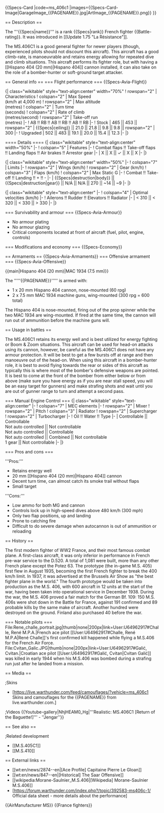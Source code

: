 {{Specs-Card
|code=ms_406c1
|images={{Specs-Card-Image|GarageImage_{{PAGENAME}}.jpg|ArtImage_{{PAGENAME}}.png}}
}}

== Description ==
<!-- ''In the description, the first part should be about the history of and the creation and combat usage of the aircraft, as well as its key features. In the second part, tell the reader about the aircraft in the game. Insert a screenshot of the vehicle, so that if the novice player does not remember the vehicle by name, he will immediately understand what kind of vehicle the article is talking about.'' -->
The '''{{Specs|name}}''' is a rank {{Specs|rank}} French fighter {{Battle-rating}}. It was introduced in [[Update 1.75 "La Résistance"]].

The MS.406C1 is a good general fighter for newer players (though, experienced pilots should not discount this aircraft). This aircraft has a good climb-rate, is manoeuvrable and retains energy allowing for repeated dive and climb situations. This aircraft performs its fighter role, but with having a [[Hispano 404 (20 mm)|Hispano 404]] cannon installed, it can also take on the role of a bomber-hunter or soft-ground target attacker.

== General info ==
=== Flight performance ===
{{Specs-Avia-Flight}}
<!-- ''Describe how the aircraft behaves in the air. Speed, manoeuvrability, acceleration and allowable loads - these are the most important characteristics of the vehicle.'' -->

{| class="wikitable" style="text-align:center" width="70%"
! rowspan="2" | Characteristics
! colspan="2" | Max Speed<br>(km/h at 4,000 m)
! rowspan="2" | Max altitude<br>(metres)
! colspan="2" | Turn time<br>(seconds)
! colspan="2" | Rate of climb<br>(metres/second)
! rowspan="2" | Take-off run<br>(metres)
|-
! AB !! RB !! AB !! RB !! AB !! RB
|-
! Stock
| 465 || 453 || rowspan="2" | {{Specs|ceiling}} || 21.0 || 21.8 || 9.8 || 9.8 || rowspan="2" | 300
|-
! Upgraded
| 502 || 483 || 19.1 || 20.0 || 15.4 || 12.3
|-
|}

==== Details ====
{| class="wikitable" style="text-align:center" width="50%"
|-
! colspan="5" | Features
|-
! Combat flaps !! Take-off flaps !! Landing flaps !! Air brakes !! Arrestor gear
|-
| X || X || ✓ || X || X     <!-- ✓ -->
|-
|}

{| class="wikitable" style="text-align:center" width="50%"
|-
! colspan="7" | Limits
|-
! rowspan="2" | Wings (km/h)
! rowspan="2" | Gear (km/h)
! colspan="3" | Flaps (km/h)
! colspan="2" | Max Static G
|-
! Combat !! Take-off !! Landing !! + !! -
|-
| {{Specs|destruction|body}} || {{Specs|destruction|gear}} || N/A || N/A || 270 || ~14 || ~9
|-
|}

{| class="wikitable" style="text-align:center"
|-
! colspan="4" | Optimal velocities (km/h)
|-
! Ailerons !! Rudder !! Elevators !! Radiator
|-
| < 310 || < 320 || < 330 || > 330
|-
|}

=== Survivability and armour ===
{{Specs-Avia-Armour}}
<!-- ''Examine the survivability of the aircraft. Note how vulnerable the structure is and how secure the pilot is, whether the fuel tanks are armoured, etc. Describe the armour, if there is any, and also mention the vulnerability of other critical aircraft systems.'' -->

* No armour plating
* No armour glazing
* Critical components located at front of aircraft (fuel, pilot, engine, controls)

=== Modifications and economy ===
{{Specs-Economy}}

== Armaments ==
{{Specs-Avia-Armaments}}
=== Offensive armament ===
{{Specs-Avia-Offensive}}
<!-- ''Describe the offensive armament of the aircraft, if any. Describe how effective the cannons and machine guns are in a battle, and also what belts or drums are better to use. If there is no offensive weaponry, delete this subsection.'' -->
{{main|Hispano 404 (20 mm)|MAC 1934 (7.5 mm)}}

The '''''{{PAGENAME}}''''' is armed with:

* 1 x 20 mm Hispano 404 cannon, nose-mounted (60 rpg)
* 2 x 7.5 mm MAC 1934 machine guns, wing-mounted (300 rpg = 600 total)

The Hispano 404 is nose-mounted, firing out of the prop spinner while the two MAC 1934 are wing-mounted. If fired at the same time, the cannon will run out of ammunition before the machine guns will.

== Usage in battles ==
<!-- ''Describe the tactics of playing in the aircraft, the features of using aircraft in a team and advice on tactics. Refrain from creating a "guide" - do not impose a single point of view, but instead, give the reader food for thought. Examine the most dangerous enemies and give recommendations on fighting them. If necessary, note the specifics of the game in different modes (AB, RB, SB).'' -->
The MS.406C1 retains its energy well and is best utilized for energy fighting or Boom & Zoom situations. This aircraft can be used for head-on attacks using its cannon, however, be careful as the MS.406C1 does not have any armour protection.  It will be best to get a few bursts off at range and then manoeuvre out of the head-on. When using this aircraft in a bomber-hunter role, it is best to avoid flying towards the rear or sides of this aircraft as typically this is where most of the bomber's defensive weapons are pointed.  It is best to come at the front of the bomber from either below or from above (make sure you have energy as if you are near stall speed, you will be an easy target for gunners) and make strafing shots and wait until you are out of gunner range to turn and attempt a second pass.

=== Manual Engine Control ===
{| class="wikitable" style="text-align:center"
|-
! colspan="7" | MEC elements
|-
! rowspan="2" | Mixer
! rowspan="2" | Pitch
! colspan="3" | Radiator
! rowspan="2" | Supercharger
! rowspan="2" | Turbocharger
|-
! Oil !! Water !! Type
|-
| Controllable || Controllable<br>Not auto controlled || Not controllable<br>Not auto controlled || Controllable<br>Not auto controlled || Combined || Not controllable<br>1 gear || Not controllable
|-
|}

=== Pros and cons ===
<!-- ''Summarise and briefly evaluate the vehicle in terms of its characteristics and combat effectiveness. Mark its pros and cons in the bulleted list. Try not to use more than 6 points for each of the characteristics. Avoid using categorical definitions such as "bad", "good" and the like - use substitutions with softer forms such as "inadequate" and "effective".'' -->

'''Pros:'''

* Retains energy well
* 20 mm [[Hispano 404 (20 mm)|Hispano 404]] cannon
* Decent turn time, can almost catch its smoke trail without flaps
* Small target

'''Cons:'''

* Low ammo for both MG and cannon
* Controls lock up in high-speed dives above 480 km/h (300 mph)
* Only two flap positions, up and landing
* Prone to catching fire
* Difficult to do severe damage when autocannon is out of ammunition or reloading

== History ==
<!-- ''Describe the history of the creation and combat usage of the aircraft in more detail than in the introduction. If the historical reference turns out to be too long, take it to a separate article, taking a link to the article about the vehicle and adding a block "/History" (example: <nowiki>https://wiki.warthunder.com/(Vehicle-name)/History</nowiki>) and add a link to it here using the <code>main</code> template. Be sure to reference text and sources by using <code><nowiki><ref></ref></nowiki></code>, as well as adding them at the end of the article with <code><nowiki><references /></nowiki></code>. This section may also include the vehicle's dev blog entry (if applicable) and the in-game encyclopedia description (under <code><nowiki>=== In-game description ===</nowiki></code>, also if applicable).'' -->
The first modern fighter of WW2 France, and their most famous combat plane. A first-class aircraft, it was only inferior in performance in French pre-war service to the D.520. A total of 1,081 were built, more than any other French plane except the Potez 63. The prototype (the in-game M.S. 405) first flew in August 1935, becoming the first French fighter to break the 400 km/h limit. In 1937, it was advertised at the Brussels Air Show as "the best fighter plane in the world." The fourth prototype would be taken into production as the M.S. 406, with 600 aircraft in 12 units at the start of the war, having been taken into operational service in December 1938. During the war, the M.S. 406 proved a fair match for the German Bf. 109: 150 M.S. 406s were shot down in the Battle for France, against 191 confirmed and 89 probable kills by the same make of aircraft. Another hundred were destroyed on the ground. Finland also purchased 40 before the war.

=== Notable pilots ===
<gallery mode="packed" heights="250">
File:Rene_challe_portrait.jpg|thumb|none|200px|link=User:U64962917#Challe, René M.P.A.|French ace pilot [[User:U64962917#Challe, René M.P.A|René Challe]]'s first confirmed kill happened while flying a M.S.406 for the French Air Force.
File:Cvitan_Galic.JPG|thumb|none|200px|link=User:U64962917#Galić, Cvitan.|Croatian ace pilot [[User:U64962917#Galić, Cvitan|Cvitan Galić]] was killed in early 1944 when his M.S.406 was bombed during a strafing run just after he landed from a mission.
</gallery>

== Media ==
<!-- ''Excellent additions to the article would be video guides, screenshots from the game, and photos.'' -->

;Skins
* [https://live.warthunder.com/feed/camouflages/?vehicle=ms_406c1 Skins and camouflages for the {{PAGENAME}} from live.warthunder.com.]

;Videos
{{Youtube-gallery|NhjHEAM0_Hg|'''Realistic: MS.406C1 [Return of the Baguette!]''' - ''Jengar''}}

== See also ==
<!-- ''Links to the articles on the War Thunder Wiki that you think will be useful for the reader, for example:''
* ''reference to the series of the aircraft;''
* ''links to approximate analogues of other nations and research trees.'' -->

;Related development
* [[M.S.405C1]]
* [[M.S.410]]

== External links ==
<!-- ''Paste links to sources and external resources, such as:''
* ''topic on the official game forum;''
* ''other literature.'' -->

* [[wt:en/news/2874--en|[Ace Profile] Capitaine Pierre Le Gloan]]
* [[wt:en/news/847--en|[Historical] The Saar Offensive]]
* [[wikipedia:Morane-Saulnier_M.S.406|[Wikipedia] Morane-Saulnier M.S.406]]
* [https://forum.warthunder.com/index.php?/topic/392583-ms406c-1/ Official data sheet - more details about the performance]

{{AirManufacturer MS}}
{{France fighters}}